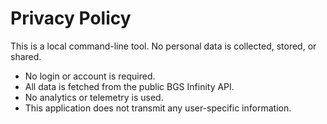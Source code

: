 # Privacy Policy

This is a local command-line tool. No personal data is collected, stored, or shared.

- No login or account is required.
- All data is fetched from the public BGS Infinity API.
- No analytics or telemetry is used.
- This application does not transmit any user-specific information.